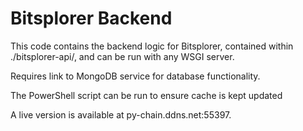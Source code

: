 # Bitsplorer Backend

This code contains the backend logic for Bitsplorer, contained within ./bitsplorer-api/, and can be run with any WSGI server.

Requires link to MongoDB service for database functionality.

The PowerShell script can be run to ensure cache is kept updated

A live version is available at py-chain.ddns.net:55397.
